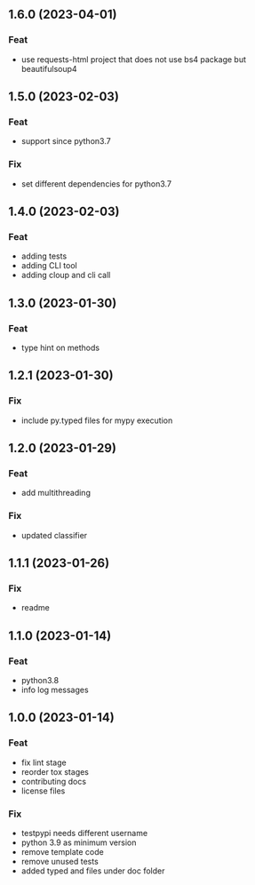 ## 1.6.0 (2023-04-01)

### Feat

- use requests-html project that does not use bs4 package but beautifulsoup4

## 1.5.0 (2023-02-03)

### Feat

- support since python3.7

### Fix

- set different dependencies for python3.7

## 1.4.0 (2023-02-03)

### Feat

- adding tests
- adding CLI tool
- adding cloup and cli call

## 1.3.0 (2023-01-30)

### Feat

- type hint on methods

## 1.2.1 (2023-01-30)

### Fix

- include py.typed files for mypy execution

## 1.2.0 (2023-01-29)

### Feat

- add multithreading

### Fix

- updated classifier

## 1.1.1 (2023-01-26)

### Fix

- readme

## 1.1.0 (2023-01-14)

### Feat

- python3.8
- info log messages

## 1.0.0 (2023-01-14)

### Feat

- fix lint stage
- reorder tox stages
- contributing docs
- license files

### Fix

- testpypi needs different username
- python 3.9 as minimum version
- remove template code
- remove unused tests
- added typed and files under doc folder
